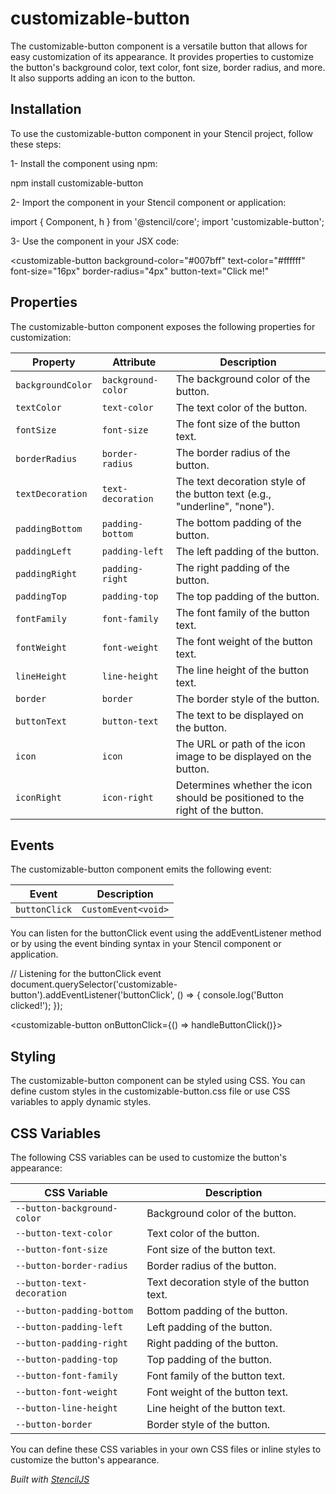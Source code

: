 # customizable-button

The customizable-button component is a versatile button that allows for easy customization of its appearance. It provides properties to customize the button's background color, text color, font size, border radius, and more. It also supports adding an icon to the button.

## Installation

To use the customizable-button component in your Stencil project, follow these steps:

1- Install the component using npm:

  npm install customizable-button

2- Import the component in your Stencil component or application:

  import { Component, h } from '@stencil/core';
  import 'customizable-button';

3- Use the component in your JSX code:

<customizable-button
  background-color="#007bff"
  text-color="#ffffff"
  font-size="16px"
  border-radius="4px"
  button-text="Click me!"
></customizable-button>


## Properties

The customizable-button component exposes the following properties for customization:

| Property          | Attribute          | Description                                                                  |
| ----------------- | ------------------ | ---------------------------------------------------------------------------- |
| `backgroundColor` | `background-color` | 	The background color of the button. |
| `textColor` | `text-color` | 		The text color of the button.|
| `fontSize` | `font-size` | 		The font size of the button text.|
| `borderRadius` | `border-radius` | 		The border radius of the button.|
| `textDecoration` | `text-decoration` | 		The text decoration style of the button text (e.g., "underline", "none").|
| `paddingBottom` | `padding-bottom` | 		The bottom padding of the button.|
| `paddingLeft` | `padding-left` | 		The left padding of the button.|
| `paddingRight` | `padding-right` | 		The right padding of the button.|
| `paddingTop` | `padding-top` | 		The top padding of the button.|
| `fontFamily` | `font-family` | 		The font family of the button text.|
| `fontWeight` | `font-weight` | 		The font weight of the button text.|
| `lineHeight` | `line-height` | 		The line height of the button text.|
| `border` | `border` | 		The border style of the button.|
| `buttonText` | `button-text` | 		The text to be displayed on the button.|
| `icon` | `icon` | 		The URL or path of the icon image to be displayed on the button.|
| `iconRight` | `icon-right` | 		Determines whether the icon should be positioned to the right of the button.|


## Events

The customizable-button component emits the following event:

| Event         | Description         |
| ------------- | ------------------- |
| `buttonClick` | `CustomEvent<void>` |

You can listen for the buttonClick event using the addEventListener method or by using the event binding syntax in your Stencil component or application.

// Listening for the buttonClick event
document.querySelector('customizable-button').addEventListener('buttonClick', () => {
  console.log('Button clicked!');
});

<!-- Event binding syntax -->
<customizable-button onButtonClick={() => handleButtonClick()}></customizable-button>

## Styling
The customizable-button component can be styled using CSS. You can define custom styles in the customizable-button.css file or use CSS variables to apply dynamic styles.

## CSS Variables

The following CSS variables can be used to customize the button's appearance:

| CSS Variable  | 	Description   | 
| ------------- | ------------------- |
| `--button-background-color` | 	Background color of the button. |
| `--button-text-color` | 	Text color of the button. |
| `--button-font-size` | 	Font size of the button text. |
| `--button-border-radius`   | 	Border radius of the button. |
| `--button-text-decoration` | 	Text decoration style of the button text. |
| `--button-padding-bottom`  | 	Bottom padding of the button. |
| `--button-padding-left`    | 	Left padding of the button. |
| `--button-padding-right`   | 	Right padding of the button. |
| `--button-padding-top`     | 	Top padding of the button. |
| `--button-font-family`     | 	Font family of the button text. |
| `--button-font-weight`     | 	Font weight of the button text. |
| `--button-line-height`     | 	Line height of the button text. |
| `--button-border` | 	Border style of the button. |


You can define these CSS variables in your own CSS files or inline styles to customize the button's appearance.

*Built with [StencilJS](https://stenciljs.com/)*
